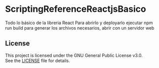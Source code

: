 # ScriptingReferenceReactjsBasico
Todo lo básico de la libreria React
Para abrirlo y deployarlo ejecutar npm run build para generar los archivos necesarios, abrir con un servidor web

## License
This project is licensed under the GNU General Public License v3.0.  
See the [LICENSE](./LICENSE.txt) file for details.
